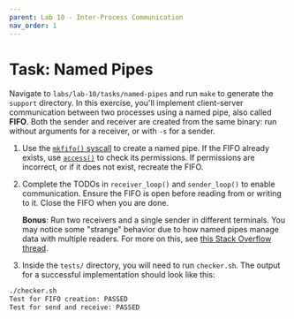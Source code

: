 ```yaml
---
parent: Lab 10 - Inter-Process Communication
nav_order: 1
---
```


# Task: Named Pipes

Navigate to `labs/lab-10/tasks/named-pipes` and run `make` to generate the `support` directory.
In this exercise, you'll implement client-server communication between two processes using a named pipe, also called **FIFO**.
Both the sender and receiver are created from the same binary: run without arguments for a receiver, or with `-s` for a sender.

1. Use the [`mkfifo()` syscall](https://man7.org/linux/man-pages/man3/mkfifo.3.html) to create a named pipe.
   If the FIFO already exists, use [`access()`](https://man7.org/linux/man-pages/man2/access.2.html) to check its permissions.
   If permissions are incorrect, or if it does not exist, recreate the FIFO.

1. Complete the TODOs in `receiver_loop()` and `sender_loop()` to enable communication.
   Ensure the FIFO is open before reading from or writing to it.
   Close the FIFO when you are done.

   **Bonus**: Run two receivers and a single sender in different terminals.
   You may notice some "strange" behavior due to how named pipes manage data with multiple readers.
   For more on this, see [this Stack Overflow thread](https://stackoverflow.com/a/69325284).

1. Inside the `tests/` directory, you will need to run `checker.sh`.
   The output for a successful implementation should look like this:

```bash
./checker.sh
Test for FIFO creation: PASSED
Test for send and receive: PASSED
```
